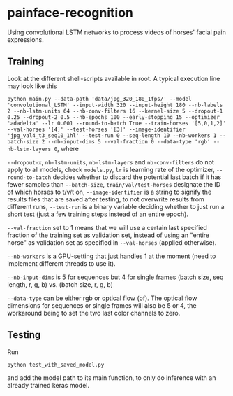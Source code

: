 # painface-recognition
Using convolutional LSTM networks to process videos of horses' facial pain expressions.

## Training

Look at the different shell-scripts available in root. A typical execution line may look like this

``` python main.py --data-path 'data/jpg_320_180_1fps/' --model 'convolutional_LSTM' --input-width 320 --input-height 180 --nb-labels 2 --nb-lstm-units 64 --nb-conv-filters 16 --kernel-size 5 --dropout-1 0.25 --dropout-2 0.5 --nb-epochs 100 --early-stopping 15 --optimizer 'adadelta' --lr 0.001 --round-to-batch True --train-horses '[5,0,1,2]' --val-horses '[4]' --test-horses '[3]' --image-identifier 'jpg_val4_t3_seq10_1hl' --test-run 0 --seq-length 10 --nb-workers 1 --batch-size 2 --nb-input-dims 5 --val-fraction 0 --data-type 'rgb' --nb-lstm-layers 0 ```, where

`--dropout-x`, `nb-lstm-units`, `nb-lstm-layers` and `nb-conv-filters` do not apply to all models, check `models.py`, `lr` is learning rate of the optimizer, `--round-to-batch` decides whether to discard the potential last batch if it has fewer samples than `--batch-size`, `train/val/test-horses` designate the ID of which horses to t/v/t on,  `--image-identifier` is a string to signify the results files that are saved after testing, to not overwrite results from different runs, `--test-run` is a binary variable deciding whether to just run a short test (just a few training steps instead of an entire epoch).

`--val-fraction` set to 1 means that we will use a certain last specified fraction of the training set as validation set, instead of using an "entire horse" as validation set as specified in `--val-horses` (applied otherwise).

`--nb-workers` is a GPU-setting that just handles 1 at the moment (need to implement different threads to use it).

`--nb-input-dims` is 5 for sequences but 4 for single frames (batch size, seq length, r, g, b) vs. (batch size, r, g, b)

`--data-type` can be either rgb or optical flow (of). The optical flow dimensions for sequences or single frames will also be 5 or 4, the workaround being to set the two last color channels to zero. 

## Testing

Run

```python test_with_saved_model.py```

and add the model path to its main function, to only do inference with an already trained keras model.
